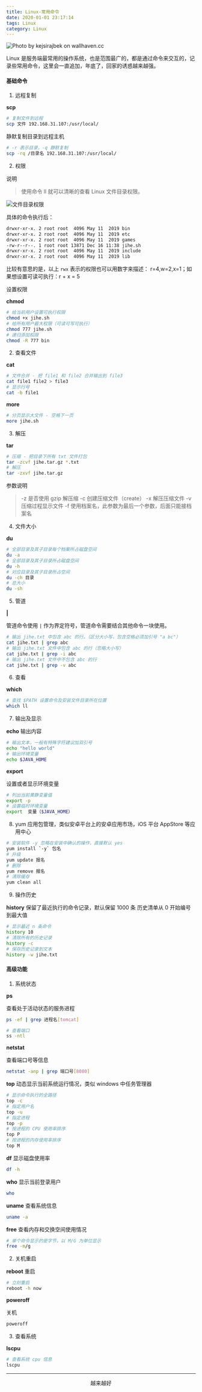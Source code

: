 ```yaml
---
title: Linux-常用命令
date: 2020-01-01 23:17:14
tags: Linux
category: Linux
---
```


![Photo by kejsirajbek on wallhaven.cc](/linux.png)


Linux 是服务端最常用的操作系统，也是范围最广的，都是通过命令来交互的，记录些常用命令，这里会一直追加，年底了，回家的诱惑越来越强。
<!--more-->

#### 基础命令


1. 远程复制

 **scp**

```bash
# 复制文件到远程
scp 文件 192.168.31.107:/usr/local/
```

静默复制目录到远程主机

```bash
# -r 表示目录，-q 静默复制
scp -rq /目录名 192.168.31.107:/usr/local/
```

2. 权限

说明

> 使用命令 ll 就可以清晰的查看 Linux 文件目录权限。

![文件目录权限](/Linux-权限.png)

具体的命令执行后：
```bash
drwxr-xr-x. 2 root root  4096 May 11  2019 bin
drwxr-xr-x. 2 root root  4096 May 11  2019 etc
drwxr-xr-x. 2 root root  4096 May 11  2019 games
-rw-r--r--. 1 root root 13871 Dec 16 11:38 jihe.sh
drwxr-xr-x. 2 root root  4096 May 11  2019 include
drwxr-xr-x. 2 root root  4096 May 11  2019 lib
```
比较有意思的是，以上 `rwx` 表示的权限也可以用数字来描述：
r=4,w=2,x=1；如果想设置可读可执行：r + x = 5


设置权限

**chmod**

```bash
# 给当前用户设置可执行权限
chmod +x jihe.sh
# 给所有用户最大权限（可读可写可执行）
chmod 777 jihe.sh
# 递归添加权限
chmod -R 777 bin

```

2. 查看文件

**cat**

```bash
# 文件合并 - 把 file1 和 file2 合并输出到 file3
cat file1 file2 > file3
# 显示行号
cat -b file1

```

**more**

```bash
# 分页显示大文件 - 空格下一页
more jihe.sh

```

3. 解压

**tar**

```bash
# 压缩 - 把目录下所有 txt 文件打包
tar -zcvf jihe.tar.gz *.txt
# 解压
tar -zxvf jihe.tar.gz
```
参数说明

> -z 是否使用 gzip 解压缩
> -c 创建压缩文件（create）
> -x 解压压缩文件
> -v 压缩过程显示文件
> -f 使用档案名，此参数为最后一个参数，后面只能接档案名

4. 文件大小

**du**

```bash
# 全部目录及其子目录每个档案所占磁盘空间
du -a 
# 全部目录及其子目录所占磁盘空间
du -h 
# 对应目录及其子目录所占空间
du -ch 目录
# 总大小
du -sh
```

5. 管道

**|**

管道命令使用 `|` 作为界定符号，管道命令需要结合其他命令一块使用。

```bash
# 输出 jihe.txt 中包含 abc 的行。（区分大小写，包含空格必须加引号 "a bc"）
cat jihe.txt | grep abc
# 输出 jihe.txt 文件中包含 abc 的行（忽略大小写）
cat jihe.txt | grep -i abc
# 输出 jihe.txt 文件中不包含 abc 的行
cat jihe.txt | grep -v abc

```

6. 查看

**which**

```bash
# 查找 $PATH 设置命令及安装文件目录所在位置
which ll

```

7. 输出及显示

**echo**
输出内容
```bash 
# 输出文本，一般有特殊字符建议加双引号
echo "hello world"
# 输出环境变量
echo $JAVA_HOME

```
**export**

设置或者显示环境变量
```bash
# 列出当前黄静变量值
export -p
# 设置临时环境变量
export  变量（$JAVA_HOME）

```

8. yum
应用包管理，类似安卓平台上的安卓应用市场，iOS 平台 AppStore 等应用中心

```bash
# 安装软件 -y 忽略在安装中确认的操作，直接默认 yes
yum install `-y` 包名
# 升级
yum update 报名
# 删除
yum remove 报名
# 清除缓存
yum clean all

```

9. 操作历史

**history**
保留了最近执行的命令记录，默认保留 1000 条
历史清单从 0 开始编号到最大值
```bash
# 显示最近 n 条命令
history 10
# 清除所有的历史记录
history -c
# 保存历史记录到文本
history -w jihe.txt
```


#### 高级功能

1. 系统状态

**ps**

查看处于活动状态的服务进程
```bash
ps -ef | grep 进程名[tomcat]

# 查看端口
ss -ntl
```

**netstat**

查看端口号等信息

```bash
netstat -anp | grep 端口号[8080]
```

**top**
动态显示当前系统运行情况，类似 windows 中任务管理器
```bash
# 显示命令执行的全路径
top -c 
# 指定用户名
top -u
# 指定进程
top -p 
# 按进程的 CPU 使用率排序
top P
# 按进程的内存使用率排序
top M

```

**df**
显示磁盘使用率

```bash
df -h
```

**who**
显示当前登录用户
```bash
who

```

**uname**
查看系统信息
```bash
uname -a
```

**free**
查看内存和交换空间使用情况
```bash
# 单个命令显示的是字节，以 M/G 为单位显示
free -m/g

```

2. 关机重启

**reboot**
重启

```bash
# 立刻重启
reboot -h now 
```

**poweroff**

关机
```bash
poweroff
```

3. 查看系统

**lscpu**
```bash
# 查看系统 cpu 信息
lscpu
```

***

<center>越来越好</center>





